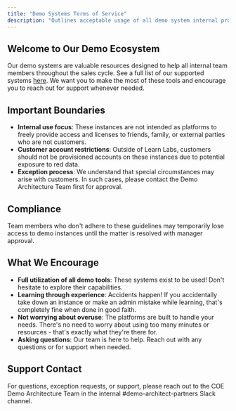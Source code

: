 ```yaml
---
title: "Demo Systems Terms of Service"
description: "Outlines acceptable usage of all demo system internal products"
---
```


## Welcome to Our Demo Ecosystem

Our demo systems are valuable resources designed to help all internal team members throughout the sales cycle. See a full list of our supported systems [here](https://gitlab.com/gitlab-com/customer-success/solutions-architecture/coe/demo-architecture/da-infra-navigation-project/-/blob/main/README.md). We want you to make the most of these tools and encourage you to reach out for support whenever needed.

## Important Boundaries

- **Internal use focus**: These instances are not intended as platforms to freely provide access and licenses to friends, family, or external parties who are not customers.
- **Customer account restrictions**: Outside of Learn Labs, customers should not be provisioned accounts on these instances due to potential exposure to red data.
- **Exception process**: We understand that special circumstances may arise with customers. In such cases, please contact the Demo Architecture Team first for approval.

## Compliance

Team members who don't adhere to these guidelines may temporarily lose access to demo instances until the matter is resolved with manager approval.

## What We Encourage

- **Full utilization of all demo tools**: These systems exist to be used! Don't hesitate to explore their capabilities.
- **Learning through experience**: Accidents happen! If you accidentally take down an instance or make an admin mistake while learning, that's completely fine when done in good faith.
- **Not worrying about overuse**: The platforms are built to handle your needs. There's no need to worry about using too many minutes or resources - that's exactly what they're there for.
- **Asking questions**: Our team is here to help. Reach out with any questions or for support when needed.

## Support Contact

For questions, exception requests, or support, please reach out to the COE Demo Architecture Team in the internal #demo-architect-partners Slack channel.

